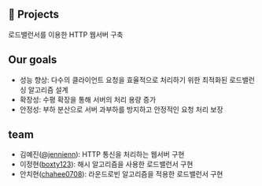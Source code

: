 ## 🚀 Projects

로드밸런서를 이용한 HTTP 웹서버 구축

## Our goals

- 성능 향상: 다수의 클라이언트 요청을 효율적으로 처리하기 위한 최적화된 로드밸런싱 알고리즘 설계
- 확장성: 수평 확장을 통해 서버의 처리 용량 증가
- 안정성: 부하 분산으로 서버 과부하를 방지하고 안정적인 요청 처리 보장

## team
- 김예진([@jennienn](https://github.com/jennienn)): HTTP 통신을 처리하는 웹서버 구현
- 이정현([boxty123](https://github.com/boxty123)): 해시 알고리즘을 사용한 로드밸런서 구현
- 안치현([chahee0708](https://github.com/chahee0708)): 라운드로빈 알고리즘을 적용한 로드밸런서 구현




